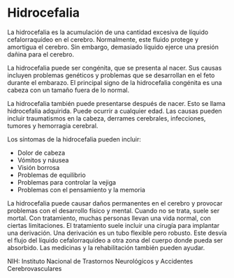 Hidrocefalia
============


La hidrocefalia es la acumulación de una cantidad excesiva de líquido cefalorraquídeo en el cerebro. Normalmente, este fluido protege y amortigua el cerebro. Sin embargo, demasiado líquido ejerce una presión dañina para el cerebro. 


La hidrocefalia puede ser congénita, que se presenta al nacer. Sus causas incluyen problemas genéticos y problemas que se desarrollan en el feto durante el embarazo. El principal signo de la hidrocefalia congénita es una cabeza con un tamaño fuera de lo normal. 


La hidrocefalia también puede presentarse después de nacer. Esto se llama hidrocefalia adquirida. Puede ocurrir a cualquier edad. Las causas pueden incluir traumatismos en la cabeza, derrames cerebrales, infecciones, tumores y hemorragia cerebral. 


Los síntomas de la hidrocefalia pueden incluir:

* Dolor de cabeza
* Vómitos y náusea
* Visión borrosa
* Problemas de equilibrio
* Problemas para controlar la vejiga
* Problemas con el pensamiento y la memoria


La hidrocefalia puede causar daños permanentes en el cerebro y provocar problemas con el desarrollo físico y mental. Cuando no se trata, suele ser mortal. Con tratamiento, muchas personas llevan una vida normal, con ciertas limitaciones. El tratamiento suele incluir una cirugía para implantar una derivación. Una derivación es un tubo flexible pero robusto. Este desvía el flujo del líquido cefalorraquídeo a otra zona del cuerpo donde pueda ser absorbido. Las medicinas y la rehabilitación también pueden ayudar. 


NIH: Instituto Nacional de Trastornos Neurológicos y Accidentes Cerebrovasculares 


